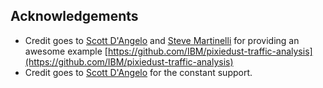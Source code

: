 ## Acknowledgements

* Credit goes to [Scott D'Angelo](https://github.com/IBM/pixiedust-traffic-analysis/commits?author=scottdangelo) and [Steve Martinelli](https://github.com/IBM/pixiedust-traffic-analysis/commits?author=stevemart) for providing an awesome example [https://github.com/IBM/pixiedust-traffic-analysis](https://github.com/IBM/pixiedust-traffic-analysis)
* Credit goes to [Scott D'Angelo](https://github.com/IBM/pixiedust-traffic-analysis/commits?author=scottdangelo) for the constant support.
